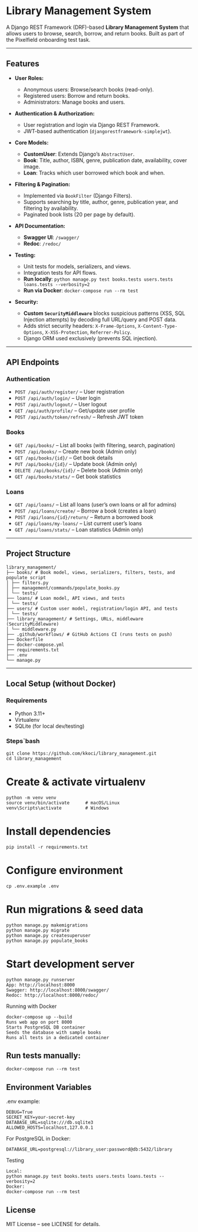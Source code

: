 
# Library Management System

A Django REST Framework (DRF)-based **Library Management System** that allows users to browse, search, borrow, and return books. Built as part of the Pixelfield onboarding test task.

---

## Features

- **User Roles:**
  - Anonymous users: Browse/search books (read-only).
  - Registered users: Borrow and return books.
  - Administrators: Manage books and users.

- **Authentication & Authorization:**
  - User registration and login via Django REST Framework.
  - JWT-based authentication (`djangorestframework-simplejwt`).

- **Core Models:**
  - **CustomUser**: Extends Django’s `AbstractUser`.
  - **Book**: Title, author, ISBN, genre, publication date, availability, cover image.
  - **Loan**: Tracks which user borrowed which book and when.

- **Filtering & Pagination:**
  - Implemented via `BookFilter` (Django Filters).
  - Supports searching by title, author, genre, publication year, and filtering by availability.
  - Paginated book lists (20 per page by default).

- **API Documentation:**
  - **Swagger UI**: `/swagger/`
  - **Redoc**: `/redoc/`

- **Testing:**
  - Unit tests for models, serializers, and views.
  - Integration tests for API flows.
  - **Run locally**: `python manage.py test books.tests users.tests loans.tests --verbosity=2`
  - **Run via Docker**: `docker-compose run --rm test`

- **Security:**
  - **Custom `SecurityMiddleware`** blocks suspicious patterns (XSS, SQL Injection attempts) by decoding full URL/query and POST data.
  - Adds strict security headers: `X-Frame-Options`, `X-Content-Type-Options`, `X-XSS-Protection`, `Referrer-Policy`.
  - Django ORM used exclusively (prevents SQL injection).

---

## API Endpoints

### Authentication
- `POST /api/auth/register/` – User registration
- `POST /api/auth/login/` – User login
- `POST /api/auth/logout/` – User logout
- `GET /api/auth/profile/` – Get/update user profile
- `POST /api/auth/token/refresh/` – Refresh JWT token

### Books
- `GET /api/books/` – List all books (with filtering, search, pagination)
- `POST /api/books/` – Create new book (Admin only)
- `GET /api/books/{id}/` – Get book details
- `PUT /api/books/{id}/` – Update book (Admin only)
- `DELETE /api/books/{id}/` – Delete book (Admin only)
- `GET /api/books/stats/` – Get book statistics

### Loans
- `GET /api/loans/` – List all loans (user’s own loans or all for admins)
- `POST /api/loans/create/` – Borrow a book (creates a loan)
- `POST /api/loans/{id}/return/` – Return a borrowed book
- `GET /api/loans/my-loans/` – List current user’s loans
- `GET /api/loans/stats/` – Loan statistics (Admin only)

---

## Project Structure

    library_management/
    ├── books/ # Book model, views, serializers, filters, tests, and populate script
    │ ├── filters.py
    │ ├── management/commands/populate_books.py
    │ └── tests/
    ├── loans/ # Loan model, API views, and tests
    │ └── tests/
    ├── users/ # Custom user model, registration/login API, and tests
    │ └── tests/
    ├── library_management/ # Settings, URLs, middleware (SecurityMiddleware)
    │ └── middleware.py
    ├── .github/workflows/ # GitHub Actions CI (runs tests on push)
    ├── Dockerfile
    ├── docker-compose.yml
    ├── requirements.txt
    ├── .env
    └── manage.py


---

## Local Setup (without Docker)

### Requirements
- Python 3.11+
- Virtualenv
- SQLite (for local dev/testing)

### Steps`bash

    git clone https://github.com/kkoci/library_management.git
    cd library_management

# Create & activate virtualenv

    python -m venv venv
    source venv/bin/activate      # macOS/Linux
    venv\Scripts\activate         # Windows

# Install dependencies

    pip install -r requirements.txt

# Configure environment

    cp .env.example .env

# Run migrations & seed data

    python manage.py makemigrations
    python manage.py migrate
    python manage.py createsuperuser
    python manage.py populate_books

# Start development server

    python manage.py runserver
    App: http://localhost:8000
    Swagger: http://localhost:8000/swagger/
    Redoc: http://localhost:8000/redoc/

Running with Docker

    docker-compose up --build
    Runs web app on port 8000
    Starts PostgreSQL DB container
    Seeds the database with sample books
    Runs all tests in a dedicated container

## Run tests manually:

    docker-compose run --rm test

## Environment Variables

.env example:

    DEBUG=True
    SECRET_KEY=your-secret-key
    DATABASE_URL=sqlite:///db.sqlite3
    ALLOWED_HOSTS=localhost,127.0.0.1

For PostgreSQL in Docker:

    DATABASE_URL=postgresql://library_user:password@db:5432/library

Testing

    Local:
    python manage.py test books.tests users.tests loans.tests --verbosity=2
    Docker:
    docker-compose run --rm test

## License
MIT License – see LICENSE for details.
